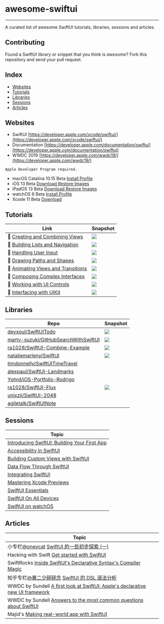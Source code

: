 # awesome-swiftui

---

A curated list of awesome SwiftUI tutorials, libraries, sessions and articles.

## Contributing

Found a SwiftUI library or snippet that you think is *awesome*? Fork this repository and send your pull request.

## Index

  - [Websites](#websites) 
  - [Tutorials](#tutorials)
  - [Libraries](#libraries)
  - [Sessions](#sessions)
  - [Articles](#articles)

## Websites

* SwiftUI [https://developer.apple.com/xcode/swiftui/](https://developer.apple.com/xcode/swiftui/)
* Documentation [https://developer.apple.com/documentation/swiftui](https://developer.apple.com/documentation/swiftui)
* WWDC 2019 [https://developer.apple.com/wwdc19/](https://developer.apple.com/wwdc19/)

```
Apple Developer Program required.
```

* macOS Catalina 10.15 Beta [Install Profile](https://developer.apple.com/services-account/download?path=/WWDC_2019/macOS_10.15_Developer_Beta_Access_Utility/macOSDeveloperBetaAccessUtility.dmg)
* iOS 13 Beta [Download Restore Images](https://developer.apple.com/download/#ios-restore-images-iphone-new)
* iPadOS 13 Beta [Download Restore Images](https://developer.apple.com/download/#ios-restore-images-iphone-new)
* watchOS 6 Beta [Install Profile](https://developer.apple.com/services-account/download?path=/WWDC_2019/watchOS_6_beta_Configuration_Profile/watchOS_6_Beta_Profilemobileconfig.mobileconfig)
* Xcode 11 Beta [Download](https://developer.apple.com/services-account/download?path=/WWDC_2019/Xcode_11_Beta/Xcode_11_Beta.xip)

## Tutorials

| Link                                                         | Snapshot                                                     |
| ------------------------------------------------------------ | ------------------------------------------------------------ |
|  [Creating and Combining Views](https://developer.apple.com/tutorials/swiftui/creating-and-combining-views) | ![](snapshot/developer.apple.com_tutorials_swiftui_creating-and-combining-views.png) |
|  [Building Lists and Navigation](https://developer.apple.com/tutorials/swiftui/building-lists-and-navigation) | ![](snapshot/developer.apple.com_tutorials_swiftui_building-lists-and-navigation.png) |
|  [Handling User Input](https://developer.apple.com/tutorials/swiftui/handling-user-input) | ![](snapshot/developer.apple.com_tutorials_swiftui_handling-user-input.png) |
|  [Drawing Paths and Shapes](https://developer.apple.com/tutorials/swiftui/drawing-paths-and-shapes) | ![](snapshot/developer.apple.com_tutorials_swiftui_drawing-paths-and-shapes.png) |
|  [Animating Views and Transitions](https://developer.apple.com/tutorials/swiftui/animating-views-and-transitions) | ![](snapshot/developer.apple.com_tutorials_swiftui_animating-views-and-transitions.png) |
|  [Composing Complex Interfaces](https://developer.apple.com/tutorials/swiftui/composing-complex-interfaces) | ![](snapshot/developer.apple.com_tutorials_swiftui_composing-complex-interfaces.png) |
|  [Working with UI Controls](https://developer.apple.com/tutorials/swiftui/working-with-ui-controls) | ![](snapshot/developer.apple.com_tutorials_swiftui_working-with-ui-controls.png) |
|  [Interfacing with UIKit](https://developer.apple.com/tutorials/swiftui/interfacing-with-uikit) | ![](snapshot/developer.apple.com_tutorials_swiftui_interfacing-with-uikit.png) |



## Libraries

| Repo                                                         | Snapshot                                                     |
| ------------------------------------------------------------ | ------------------------------------------------------------ |
| [devxoul/SwiftUITodo](https://github.com/devxoul/SwiftUITodo) | ![](https://user-images.githubusercontent.com/931655/58843349-f6dbf400-8626-11e9-8227-fbd369c29515.png) |
| [marty-suzuki/GitHubSearchWithSwiftUI](https://github.com/marty-suzuki/GitHubSearchWithSwiftUI) | ![](https://user-images.githubusercontent.com/2082134/58905672-41539280-8745-11e9-99e3-cb3c3c4991f0.png) |
| [ra1028/SwiftUI-Combine-Example](https://github.com/ra1028/SwiftUI-Combine-Example) | ![](https://github.com/ra1028/SwiftUI-Combine-Example/raw/master/assets/sample.png) |
| [nataliemarleny/SwiftUI](https://github.com/nataliemarleny/SwiftUI) | ![](https://github.com/nataliemarleny/SwiftUI/raw/master/Creating-and-Combining-Views/screenshot-swiftUI-natalie-marleny.png) |
| [timdonnelly/SwiftUITimeTravel](https://github.com/timdonnelly/SwiftUITimeTravel) |                                                              |
| [alexpaul/SwiftUI-Landmarks](https://github.com/alexpaul/SwiftUI-Landmarks) |                                                              |
| [Yohrd/iOS-Portfolio-Rodrigo](https://github.com/Yohrd/iOS-Portfolio-Rodrigo) |                                                              |
| [ra1028/SwiftUI-Flux](https://github.com/ra1028/SwiftUI-Flux) | ![](https://github.com/ra1028/SwiftUI-Flux/raw/master/assets/sample.gif) |
| [unixzii/SwiftUI-2048](https://github.com/unixzii/SwiftUI-2048) |                                                              |
| [agiletalk/SwiftUINote](https://github.com/agiletalk/SwiftUINote)||


## Sessions

| Topic                                                        |
| ------------------------------------------------------------ |
| [Introducing SwiftUI: Building Your First App](https://developer.apple.com/videos/play/wwdc2019/204/) |
| [Accessibility in SwiftUI](https://developer.apple.com/videos/play/wwdc2019/238) |
| [Building Custom Views with SwiftUI](https://developer.apple.com/videos/play/wwdc2019/237) |
| [Data Flow Through SwiftUI](https://developer.apple.com/videos/play/wwdc2019/226) |
| [Integrating SwiftUI](https://developer.apple.com/videos/play/wwdc2019/231) |
| [Mastering Xcode Previews](https://developer.apple.com/videos/play/wwdc2019/233) |
| [SwiftUI Essentials](https://developer.apple.com/videos/play/wwdc2019/216) |
| [SwiftUI On All Devices](https://developer.apple.com/videos/play/wwdc2019/240) |
| [SwiftUI on watchOS](https://developer.apple.com/videos/play/wwdc2019/219) |

## Articles

| Topic                                                        |      |
| ------------------------------------------------------------ | ---- |
| 小专栏[@onevcat](https://xiaozhuanlan.com/u/onevcat) [SwiftUI 的一些初步探索 (一)](https://xiaozhuanlan.com/topic/7652341890) |      |
| Hacking with Swift [Get started with SwiftUI](https://www.hackingwithswift.com/articles/194/get-started-with-swiftui) |      |
| SwiftRocks [Inside SwiftUI's Declarative Syntax's Compiler Magic](https://swiftrocks.com/inside-swiftui-compiler-magic.html) |      |
| 知乎专栏[@黄二少碎碎念](https://zhuanlan.zhihu.com/hjcapple) [SwiftUI 的 DSL 语法分析](https://zhuanlan.zhihu.com/p/68294674) |      |
| WWDC by Sundell [A first look at SwiftUI: Apple's declarative new UI framework](https://wwdcbysundell.com/2019/swiftui-first-look/) |     |
| WWDC by Sundell [Answers to the most common questions about SwiftUI](https://wwdcbysundell.com/2019/swiftui-common-questions/) |      |
| Majid's [Making real-world app with SwiftUI](https://mecid.github.io/2019/06/05/swiftui-making-real-world-app/) |     |

